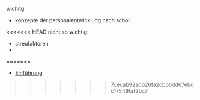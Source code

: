 wichitg:
- konzepte der personalentwicklung nach scholl

<<<<<<< HEAD
nicht so wichtig:
- streufaktoren
- 
=======
- [Einführung](#einf%C3%BChrung)


>>>>>>> 7cecab92adb26fa2cbbbdd67ebdc17549faf2bc7
